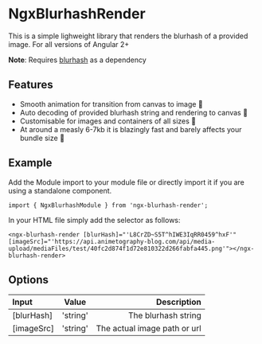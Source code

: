 # NgxBlurhashRender

This is a simple lighweight library that renders the blurhash of a provided image. For all versions of Angular 2+

**Note**:
Requires [blurhash](https://www.npmjs.com/package/blurhash) as a dependency

## Features
* Smooth animation for transition from canvas to image 💖
* Auto decoding of provided blurhash string and rendering to canvas 💪
* Customisable for images and containers of all sizes 🤖
* At around a measly 6-7kb it is blazingly fast and barely affects your bundle size 🚀

## Example
Add the Module import to your module file or directly import it if you are using a standalone component.

`import { NgxBlurhashModule } from 'ngx-blurhash-render';`

In your HTML file simply add the selector as follows:

`<ngx-blurhash-render [blurHash]="'L8CrZD~S5T^hIWE3IqRR0459^hxF'" [imageSrc]="'https://api.animetography-blog.com/api/media-upload/mediaFiles/test/40fc2d874f1d72e810322d266fabfa445.png'"></ngx-blurhash-render>`

## Options
| Input      | Value | Description     |
| :---        |    :----:   |          ---: |
| [blurHash]      | 'string'       | The blurhash string   |
| [imageSrc]   | 'string'        | The actual image path or url      |

